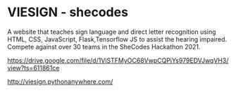 
# VIESIGN - shecodes
A website that teaches sign language and direct letter recognition using HTML, CSS, JavaScript, Flask,Tensorflow JS to assist the hearing impaired. Compete against over 30 teams in the SheCodes Hackathon 2021.

https://drive.google.com/file/d/1ViSTFMyOC68VwpCQPiYs979EDVJwqVH3/view?ts=611861ce

http://viesign.pythonanywhere.com/
